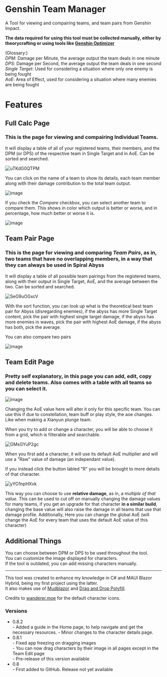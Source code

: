 # Genshin Team Manager

A Tool for viewing and compairing teams, and team pairs from Genshin Impact.

**The data required for using this tool must be collected manually, either by theorycrafting or using tools like [Genshin Optimizer](https://frzyc.github.io/genshin-optimizer/)**

(Glossary:) <br>
*DPM*: Damage per Minute, the average output the team deals in one minute <br>
*DPS*: Damage per Second, the average output the team deals in one second <br>
*Single Target*: Used for considering a situation where only one enemy is being fought <br>
*AoE*: Area of Effect, used for considering a situation where many enemies are being fought <br>

# Features

## Full Calc Page

### This is the page for viewing and compairing **Individual Teams**.

It will display a table of all of your registered teams, their members, and the DPM (or DPS) of the respective team in Single Target and in AoE. Can be sorted and searched.

![uTKdG0QTPM](https://github.com/user-attachments/assets/f56be58c-c863-40e6-9fad-29825bf779c9)

You can click on the name of a team to show its details, each team member along with their damage contribution to the total team output.

![image](https://github.com/user-attachments/assets/e28f5bd7-2633-4433-8105-efbc4fe5e8a6)

If you check the *Compare* checkbox, you can select another team to compare them. This shows in color which output is better or worse, and in percentage, how much better or worse it is.

![image](https://github.com/user-attachments/assets/68c09b27-1539-4f62-8709-8da1d150952a)


## Team Pair Page

### This is the page for viewing and comparing *Team Pairs*, as in, two teams that have no overlapping members, in a way that they can always be used in Spiral Abyss

It will display a table of all possible team pairings from the registered teams, along with their output in Single Target, AoE, and the average between the two. Can be sorted and searched.

![SeG9uOGxcV](https://github.com/user-attachments/assets/2dc59868-8be5-46b3-af5a-795992aa3378)

With the sort function, you can look up what is the theoretical best team pair for Abyss (disregarding enemies), if the abyss has more Single Target content, pick the pair with highest single target damage, if the abyss has more enemies in waves, pick the pair with highest AoE damage, if the abyss has both, pick the average.

You can also compare two pairs

![image](https://github.com/user-attachments/assets/f147a870-7f7e-4baa-b05b-612b21e5f830)

## Team Edit Page

### Pretty self explanatory, in this page you can add, edit, copy and delete teams. Also comes with a table with all teams so you can select it.

![image](https://github.com/user-attachments/assets/3b448690-96a5-42b8-837a-a23715cc78ed)

Changing the AoE value here will alter it only for this specific team. You can use this if due to constellation, team buff or play style, the aoe changes. Like when making a Xianyun plunge team.

When you try to add or change a character, you will be able to choose it from a grid, which is filterable and searchable.

![GMsGYuP2gc](https://github.com/user-attachments/assets/928b8554-242d-4061-a8fa-8fb0071b8475)

When you first add a character, it will use its default AoE multiplier and will use a "Raw" value of damage (an independant value). 

If you instead click the button labled "R" you will be brought to more details of that character.

![yYO1npHXvk](https://github.com/user-attachments/assets/9b768597-1f5b-409d-8c09-7163c3f011fc)

This way you can choose to use **relative damage**, as in, a *multiple of that value*. This can be used to cut off on manually changing the damage values for many teams, if you get an upgrade for that character **in a similar build**, changing the base value will also raise the damage in all teams that use that damage profile.
Additionally, Here you can change the global AoE (will change the AoE for every team that uses the default AoE value of this character)

## Additional Things

You can choose between DPM or DPS to be used throughout the tool.  
You can customize the image displayed for characters.  
If the tool is outdated, you can add missing characters manually.

---

This tool was created to enhance my knowledge in C# and MAUI Blazor Hybrid, being my first project using the latter.  
It also makes use of [Mudblazor](https://mudblazor.com/) and [Drag and Drop Polyfill](https://gist.github.com/iain-fraser/01d35885477f4e29a5a638364040d4f2).  

Credits to [wanderer.moe](https://wanderer.moe/) for the default character icons.


### Versions
  * 0.8.2 <br>
        - Added a guide in the Home page, to help navigate and get the necessary resources.
        - Minor changes to the character details page.
  * 0.8.1 <br>
        - Fixed app freezing on dragging images <br>
        - You can now drag characters by their image in all pages except in the Team Edit page <br>
        - Pre-release of this version available <br>
  * 0.8 <br>
        - First added to GitHub. Release not yet available <br>



